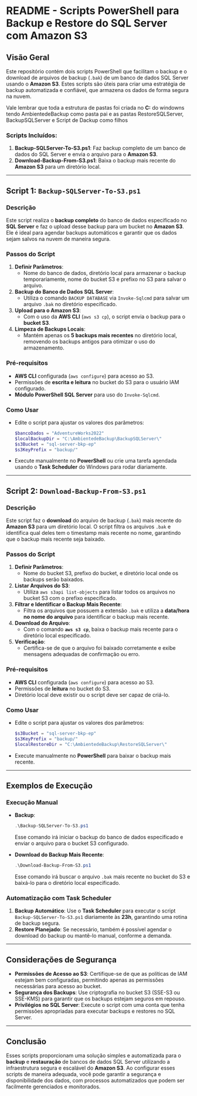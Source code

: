 
# README - Scripts PowerShell para Backup e Restore do SQL Server com Amazon S3

## Visão Geral

Este repositório contém dois scripts PowerShell que facilitam o backup e o download de arquivos de backup (`.bak`) de um banco de dados SQL Server usando o **Amazon S3**. Estes scripts são úteis para criar uma estratégia de backup automatizada e confiável, que armazena os dados de forma segura na nuvem.

Vale lembrar que toda a estrutura de pastas foi criada no **C:** do windowns tendo AmbientedeBackup como pasta pai e as pastas RestoreSQLServer, BackupSQLServer e Script de Dackup como filhos

### Scripts Incluídos:

1. **Backup-SQLServer-To-S3.ps1**: Faz backup completo de um banco de dados do SQL Server e envia o arquivo para o **Amazon S3**.
2. **Download-Backup-From-S3.ps1**: Baixa o backup mais recente do **Amazon S3** para um diretório local.

---

## Script 1: `Backup-SQLServer-To-S3.ps1`

### **Descrição**
Este script realiza o **backup completo** do banco de dados especificado no **SQL Server** e faz o upload desse backup para um bucket no **Amazon S3**. Ele é ideal para agendar backups automáticos e garantir que os dados sejam salvos na nuvem de maneira segura.

### **Passos do Script**
1. **Definir Parâmetros**:
   - Nome do banco de dados, diretório local para armazenar o backup temporariamente, nome do bucket S3 e prefixo no S3 para salvar o arquivo.
2. **Backup do Banco de Dados SQL Server**:
   - Utiliza o comando `BACKUP DATABASE` via `Invoke-Sqlcmd` para salvar um arquivo `.bak` no diretório especificado.
3. **Upload para o Amazon S3**:
   - Com o uso da **AWS CLI** (`aws s3 cp`), o script envia o backup para o **bucket S3**.
4. **Limpeza de Backups Locais**:
   - Mantém apenas os **5 backups mais recentes** no diretório local, removendo os backups antigos para otimizar o uso do armazenamento.

### **Pré-requisitos**
- **AWS CLI** configurada (`aws configure`) para acesso ao S3.
- Permissões de **escrita e leitura** no bucket do S3 para o usuário IAM configurado.
- **Módulo PowerShell SQL Server** para uso do `Invoke-Sqlcmd`.

### **Como Usar**
- Edite o script para ajustar os valores dos parâmetros:
  ```powershell
  $bancoDados = "AdventureWorks2022"
  $localBackupDir = "C:\AmbientedeBackup\BackupSQLServer\"
  $s3Bucket = "sql-server-bkp-ep"
  $s3KeyPrefix = "backup/"
  ```
- Execute manualmente no **PowerShell** ou crie uma tarefa agendada usando o **Task Scheduler** do Windows para rodar diariamente.

---

## Script 2: `Download-Backup-From-S3.ps1`

### **Descrição**
Este script faz o **download** do arquivo de backup (`.bak`) mais recente do **Amazon S3** para um diretório local. O script filtra os arquivos `.bak` e identifica qual deles tem o timestamp mais recente no nome, garantindo que o backup mais recente seja baixado.

### **Passos do Script**
1. **Definir Parâmetros**:
   - Nome do bucket S3, prefixo do bucket, e diretório local onde os backups serão baixados.
2. **Listar Arquivos do S3**:
   - Utiliza `aws s3api list-objects` para listar todos os arquivos no bucket S3 com o prefixo especificado.
3. **Filtrar e Identificar o Backup Mais Recente**:
   - Filtra os arquivos que possuem a extensão `.bak` e utiliza a **data/hora no nome do arquivo** para identificar o backup mais recente.
4. **Download do Arquivo**:
   - Com o comando **`aws s3 cp`**, baixa o backup mais recente para o diretório local especificado.
5. **Verificação**:
   - Certifica-se de que o arquivo foi baixado corretamente e exibe mensagens adequadas de confirmação ou erro.

### **Pré-requisitos**
- **AWS CLI** configurada (`aws configure`) para acesso ao S3.
- Permissões de **leitura** no bucket do S3.
- Diretório local deve existir ou o script deve ser capaz de criá-lo.

### **Como Usar**
- Edite o script para ajustar os valores dos parâmetros:
  ```powershell
  $s3Bucket = "sql-server-bkp-ep"
  $s3KeyPrefix = "backup/"
  $localRestoreDir = "C:\AmbientedeBackup\RestoreSQLServer\"
  ```
- Execute manualmente no **PowerShell** para baixar o backup mais recente.

---

## Exemplos de Execução

### **Execução Manual**

- **Backup**:
  ```powershell
  .\Backup-SQLServer-To-S3.ps1
  ```
  Esse comando irá iniciar o backup do banco de dados especificado e enviar o arquivo para o bucket S3 configurado.

- **Download do Backup Mais Recente**:
  ```powershell
  .\Download-Backup-From-S3.ps1
  ```
  Esse comando irá buscar o arquivo `.bak` mais recente no bucket do S3 e baixá-lo para o diretório local especificado.

### **Automatização com Task Scheduler**

1. **Backup Automático**: Use o **Task Scheduler** para executar o script `Backup-SQLServer-To-S3.ps1` diariamente às **23h**, garantindo uma rotina de backup segura.
2. **Restore Planejado**: Se necessário, também é possível agendar o download do backup ou mantê-lo manual, conforme a demanda.

---

## Considerações de Segurança

- **Permissões de Acesso ao S3**: Certifique-se de que as políticas de IAM estejam bem configuradas, permitindo apenas as permissões necessárias para acesso ao bucket.
- **Segurança dos Backups**: Use criptografia no bucket S3 (SSE-S3 ou SSE-KMS) para garantir que os backups estejam seguros em repouso.
- **Privilégios no SQL Server**: Execute o script com uma conta que tenha permissões apropriadas para executar backups e restores no SQL Server.

---

## Conclusão

Esses scripts proporcionam uma solução simples e automatizada para o **backup** e **restauração** de bancos de dados SQL Server utilizando a infraestrutura segura e escalável do **Amazon S3**. Ao configurar esses scripts de maneira adequada, você pode garantir a segurança e disponibilidade dos dados, com processos automatizados que podem ser facilmente gerenciados e monitorados.
